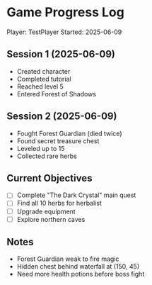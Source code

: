 # Game Progress Log
Player: TestPlayer
Started: 2025-06-09

## Session 1 (2025-06-09)
- Created character
- Completed tutorial
- Reached level 5
- Entered Forest of Shadows

## Session 2 (2025-06-09)
- Fought Forest Guardian (died twice)
- Found secret treasure chest
- Leveled up to 15
- Collected rare herbs

## Current Objectives
- [ ] Complete "The Dark Crystal" main quest
- [ ] Find all 10 herbs for herbalist
- [ ] Upgrade equipment
- [ ] Explore northern caves

## Notes
- Forest Guardian weak to fire magic
- Hidden chest behind waterfall at (150, 45)
- Need more health potions before boss fight
